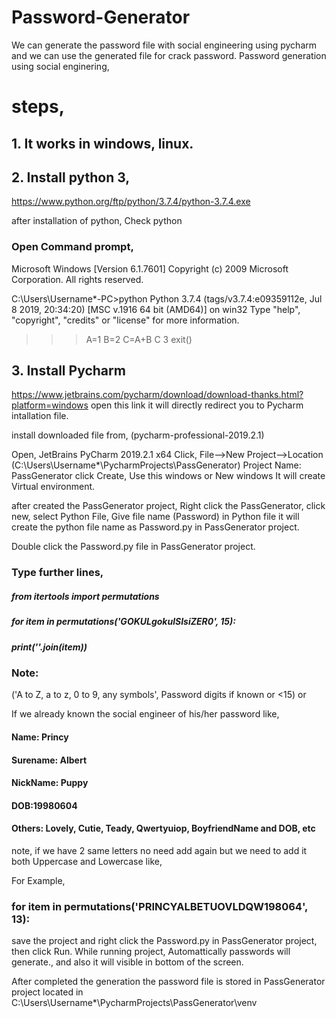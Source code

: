 # Password-Generator
We can generate the password file with social engineering using pycharm and we can use the generated file for crack password.
Password generation using social enginering,


# steps,
## 1. It works in windows, linux.
## 2. Install python 3,
https://www.python.org/ftp/python/3.7.4/python-3.7.4.exe

after installation of python, Check python
### Open Command prompt,


Microsoft Windows [Version 6.1.7601]
Copyright (c) 2009 Microsoft Corporation.  All rights reserved.

C:\Users\Username*-PC>python
Python 3.7.4 (tags/v3.7.4:e09359112e, Jul  8 2019, 20:34:20) [MSC v.1916 64 bit
(AMD64)] on win32
Type "help", "copyright", "credits" or "license" for more information.

>>> A=1
>>> B=2
>>> C=A+B
>>> C
3
>>> exit()




## 3. Install Pycharm
https://www.jetbrains.com/pycharm/download/download-thanks.html?platform=windows
open this link it will directly redirect you to Pycharm intallation file.

install downloaded file from, (pycharm-professional-2019.2.1)

Open, JetBrains PyCharm 2019.2.1 x64
Click, File-->New Project-->Location (C:\Users\Username*\PycharmProjects\PassGenerator) Project Name: PassGenerator
click Create, Use this windows or New windows
It will create Virtual environment.

after created the PassGenerator project,
Right click the PassGenerator, click new, select Python File,
Give file name (Password) in Python file
it will create the python file name as Password.py in PassGenerator project.

Double click the Password.py file in PassGenerator project.

### Type further lines,

##### from itertools import permutations
##### for item in permutations('GOKULgokulSIsiZER0', 15):
#####    print(''.join(item))

### Note: 
('A to Z, a to z, 0 to 9, any symbols', Password digits if known or <15)
or 


If we already known the social engineer of his/her password like,
#### Name: Princy
#### Surename: Albert
#### NickName: Puppy
#### DOB:19980604
#### Others: Lovely, Cutie, Teady, Qwertyuiop, BoyfriendName and DOB, etc
note,
if we have 2 same letters no need add again but we need to add it both Uppercase and Lowercase like,

For Example,
### for item in permutations('PRINCYALBETUOVLDQW198064', 13):


save the project and right click the Password.py in PassGenerator project, then click Run. 
While running project, Automattically passwords will generate., and also it will visible in bottom of the screen.

After completed the generation the password file is stored in PassGenerator project located in 
C:\Users\Username*\PycharmProjects\PassGenerator\venv
